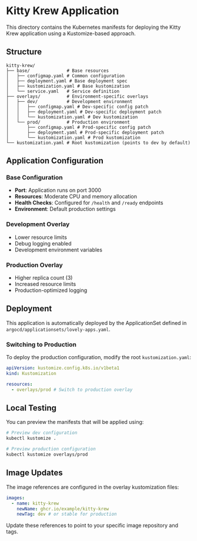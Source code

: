 # Kitty Krew Application

This directory contains the Kubernetes manifests for deploying the Kitty Krew application using a Kustomize-based approach.

## Structure

```
kitty-krew/
├── base/              # Base resources
│   ├── configmap.yaml # Common configuration
│   ├── deployment.yaml # Base deployment spec
│   ├── kustomization.yaml # Base kustomization
│   └── service.yaml   # Service definition
├── overlays/          # Environment-specific overlays
│   ├── dev/           # Development environment
│   │   ├── configmap.yaml # Dev-specific config patch
│   │   ├── deployment.yaml # Dev-specific deployment patch
│   │   └── kustomization.yaml # Dev kustomization
│   └── prod/          # Production environment
│       ├── configmap.yaml # Prod-specific config patch
│       ├── deployment.yaml # Prod-specific deployment patch
│       └── kustomization.yaml # Prod kustomization
└── kustomization.yaml # Root kustomization (points to dev by default)
```

## Application Configuration

### Base Configuration

- **Port**: Application runs on port 3000
- **Resources**: Moderate CPU and memory allocation
- **Health Checks**: Configured for `/health` and `/ready` endpoints
- **Environment**: Default production settings

### Development Overlay

- Lower resource limits
- Debug logging enabled
- Development environment variables

### Production Overlay

- Higher replica count (3)
- Increased resource limits
- Production-optimized logging

## Deployment

This application is automatically deployed by the ApplicationSet defined in `argocd/applicationsets/lovely-apps.yaml`.

### Switching to Production

To deploy the production configuration, modify the root `kustomization.yaml`:

```yaml
apiVersion: kustomize.config.k8s.io/v1beta1
kind: Kustomization

resources:
  - overlays/prod # Switch to production overlay
```

## Local Testing

You can preview the manifests that will be applied using:

```bash
# Preview dev configuration
kubectl kustomize .

# Preview production configuration
kubectl kustomize overlays/prod
```

## Image Updates

The image references are configured in the overlay kustomization files:

```yaml
images:
  - name: kitty-krew
    newName: ghcr.io/example/kitty-krew
    newTag: dev # or stable for production
```

Update these references to point to your specific image repository and tags.
